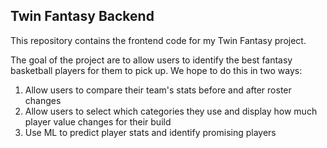## Twin Fantasy Backend

This repository contains the frontend code for my Twin Fantasy project.

The goal of the project are to allow users to identify the best fantasy basketball players for them to pick up.
We hope to do this in two ways:
1. Allow users to compare their team's stats before and after roster changes
2. Allow users to select which categories they use and display how much player value changes for their build
3. Use ML to predict player stats and identify promising players
